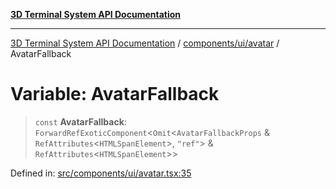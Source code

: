 [**3D Terminal System API Documentation**](../../../../README.md)

***

[3D Terminal System API Documentation](../../../../README.md) / [components/ui/avatar](../README.md) / AvatarFallback

# Variable: AvatarFallback

> `const` **AvatarFallback**: `ForwardRefExoticComponent`\<`Omit`\<`AvatarFallbackProps` & `RefAttributes`\<`HTMLSpanElement`\>, `"ref"`\> & `RefAttributes`\<`HTMLSpanElement`\>\>

Defined in: [src/components/ui/avatar.tsx:35](https://github.com/Dicommunitas/ThreeJS_Terminal_3D/blob/7f008de5f667c67ad17e0952a263ff2bb1038f7c/src/components/ui/avatar.tsx#L35)

